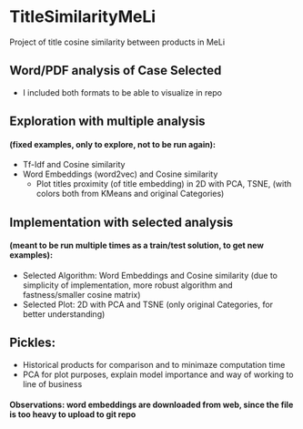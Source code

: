 # TitleSimilarityMeLi
Project of title cosine similarity between products in MeLi

## Word/PDF analysis of Case Selected 
- I included both formats to be able to visualize in repo 

## Exploration with multiple analysis 
#### (fixed examples, only to explore, not to be run again):
- Tf-Idf and Cosine similarity
- Word Embeddings (word2vec) and Cosine similarity 
  - Plot titles proximity (of title embedding) in 2D with PCA, TSNE, (with colors both from KMeans and original Categories)

## Implementation with selected analysis 
#### (meant to be run multiple times as a train/test solution, to get new examples):
- Selected Algorithm: Word Embeddings and Cosine similarity (due to simplicity of implementation, more robust algorithm and fastness/smaller cosine matrix)
- Selected Plot: 2D with PCA and TSNE (only original Categories, for better understanding)

## Pickles:
- Historical products for comparison and to minimaze computation time
- PCA for plot purposes, explain model importance and way of working to line of business 

#### Observations: word embeddings are downloaded from web, since the file is too heavy to upload to git repo
